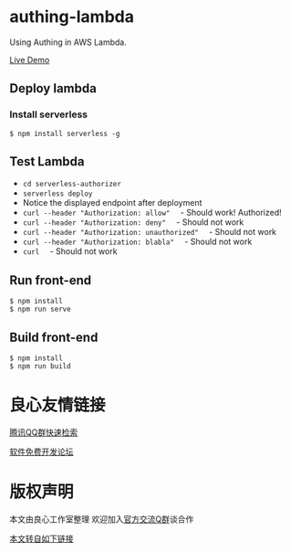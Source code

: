 # authing-lambda

Using Authing in AWS Lambda.

[Live Demo](http://u.720life.cn/g/7b3137af5432a25b64022b0c2959701a881f30540074cd7c0090401c55b5f31d)

## Deploy lambda

### Install serverless

``` shell
$ npm install serverless -g
```

## Test Lambda

* `cd serverless-authorizer`
* `serverless deploy`
* Notice the displayed endpoint after deployment
* `curl --header "Authorization: allow"  ` - Should work! Authorized!
* `curl --header "Authorization: deny"  ` - Should not work
* `curl --header "Authorization: unauthorized"  ` - Should not work
* `curl --header "Authorization: blabla"  ` - Should not work
* `curl  ` - Should not work

## Run front-end

``` shell
$ npm install
$ npm run serve
```

## Build front-end

``` shell
$ npm install
$ npm run build
```



 # 良心友情链接

[腾讯QQ群快速检索](http://u.720life.cn/s/8cf73f7c)

[软件免费开发论坛](http://u.720life.cn/s/bbb01dc0)

# 版权声明 

本文由良心工作室整理 欢迎加入[官方交流Q群](https://u.720life.cn/s/f2316816)谈合作

[本文转自如下链接](http://u.720life.cn/g/2e71d0f0a5c601172267ba20d3a43c6eb760bd82383d3532599735c64016712a40157b30ed71feca16871c9a68da96db57731c5711a17d21edaa8127cc30417e)
